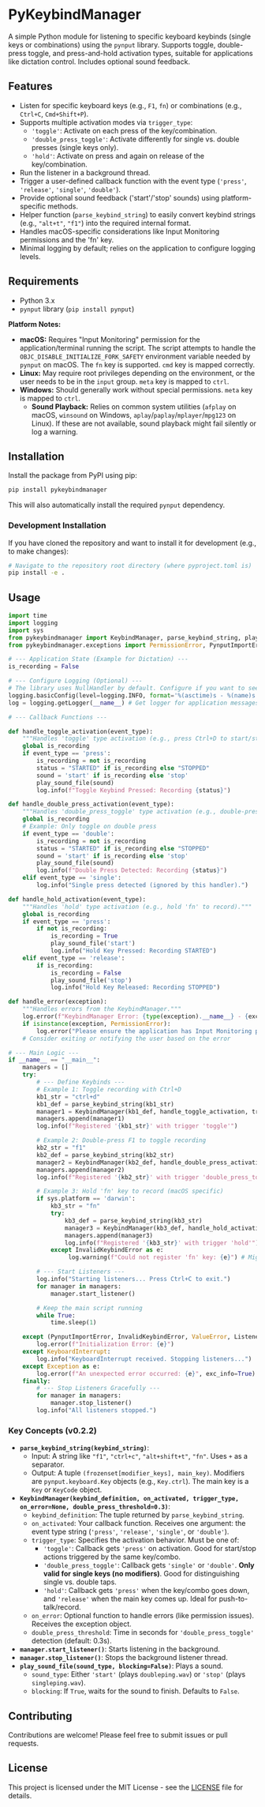 # PyKeybindManager

A simple Python module for listening to specific keyboard keybinds (single keys or combinations) using the `pynput` library. Supports toggle, double-press toggle, and press-and-hold activation types, suitable for applications like dictation control. Includes optional sound feedback.

## Features

-   Listen for specific keyboard keys (e.g., `F1`, `fn`) or combinations (e.g., `Ctrl+C`, `Cmd+Shift+P`).
-   Supports multiple activation modes via `trigger_type`:
    -   `'toggle'`: Activate on each press of the key/combination.
    -   `'double_press_toggle'`: Activate differently for single vs. double presses (single keys only).
    -   `'hold'`: Activate on press and again on release of the key/combination.
-   Run the listener in a background thread.
-   Trigger a user-defined callback function with the event type (`'press'`, `'release'`, `'single'`, `'double'`).
-   Provide optional sound feedback ('start'/'stop' sounds) using platform-specific methods.
-   Helper function (`parse_keybind_string`) to easily convert keybind strings (e.g., `"alt+t"`, `"f1"`) into the required internal format.
-   Handles macOS-specific considerations like Input Monitoring permissions and the 'fn' key.
-   Minimal logging by default; relies on the application to configure logging levels.

## Requirements

-   Python 3.x
-   `pynput` library (`pip install pynput`)

**Platform Notes:**

-   **macOS:** Requires "Input Monitoring" permission for the application/terminal running the script. The script attempts to handle the `OBJC_DISABLE_INITIALIZE_FORK_SAFETY` environment variable needed by `pynput` on macOS. The `fn` key is supported. `cmd` key is mapped correctly.
-   **Linux:** May require root privileges depending on the environment, or the user needs to be in the `input` group. `meta` key is mapped to `ctrl`.
-   **Windows:** Should generally work without special permissions. `meta` key is mapped to `ctrl`.
    -   **Sound Playback:** Relies on common system utilities (`afplay` on macOS, `winsound` on Windows, `aplay`/`paplay`/`mplayer`/`mpg123` on Linux). If these are not available, sound playback might fail silently or log a warning.

## Installation

Install the package from PyPI using pip:

```bash
pip install pykeybindmanager
```

This will also automatically install the required `pynput` dependency.

### Development Installation

If you have cloned the repository and want to install it for development (e.g., to make changes):

```bash
# Navigate to the repository root directory (where pyproject.toml is)
pip install -e .
```


## Usage

```python
import time
import logging
import sys
from pykeybindmanager import KeybindManager, parse_keybind_string, play_sound_file
from pykeybindmanager.exceptions import PermissionError, PynputImportError, InvalidKeybindError, ListenerError

# --- Application State (Example for Dictation) ---
is_recording = False

# --- Configure Logging (Optional) ---
# The library uses NullHandler by default. Configure if you want to see logs.
logging.basicConfig(level=logging.INFO, format='%(asctime)s - %(name)s - %(levelname)s - %(message)s')
log = logging.getLogger(__name__) # Get logger for application messages

# --- Callback Functions ---

def handle_toggle_activation(event_type):
    """Handles 'toggle' type activation (e.g., press Ctrl+D to start/stop)."""
    global is_recording
    if event_type == 'press':
        is_recording = not is_recording
        status = "STARTED" if is_recording else "STOPPED"
        sound = 'start' if is_recording else 'stop'
        play_sound_file(sound)
        log.info(f"Toggle Keybind Pressed: Recording {status}")

def handle_double_press_activation(event_type):
    """Handles 'double_press_toggle' type activation (e.g., double-press F1 to start/stop)."""
    global is_recording
    # Example: Only toggle on double press
    if event_type == 'double':
        is_recording = not is_recording
        status = "STARTED" if is_recording else "STOPPED"
        sound = 'start' if is_recording else 'stop'
        play_sound_file(sound)
        log.info(f"Double Press Detected: Recording {status}")
    elif event_type == 'single':
        log.info("Single press detected (ignored by this handler).")

def handle_hold_activation(event_type):
    """Handles 'hold' type activation (e.g., hold 'fn' to record)."""
    global is_recording
    if event_type == 'press':
        if not is_recording:
            is_recording = True
            play_sound_file('start')
            log.info("Hold Key Pressed: Recording STARTED")
    elif event_type == 'release':
        if is_recording:
            is_recording = False
            play_sound_file('stop')
            log.info("Hold Key Released: Recording STOPPED")

def handle_error(exception):
    """Handles errors from the KeybindManager."""
    log.error(f"KeybindManager Error: {type(exception).__name__} - {exception}")
    if isinstance(exception, PermissionError):
        log.error("Please ensure the application has Input Monitoring permissions (macOS) or necessary privileges.")
    # Consider exiting or notifying the user based on the error

# --- Main Logic ---
if __name__ == "__main__":
    managers = []
    try:
        # --- Define Keybinds ---
        # Example 1: Toggle recording with Ctrl+D
        kb1_str = "ctrl+d"
        kb1_def = parse_keybind_string(kb1_str)
        manager1 = KeybindManager(kb1_def, handle_toggle_activation, trigger_type='toggle', on_error=handle_error)
        managers.append(manager1)
        log.info(f"Registered '{kb1_str}' with trigger 'toggle'")

        # Example 2: Double-press F1 to toggle recording
        kb2_str = "f1"
        kb2_def = parse_keybind_string(kb2_str)
        manager2 = KeybindManager(kb2_def, handle_double_press_activation, trigger_type='double_press_toggle', on_error=handle_error)
        managers.append(manager2)
        log.info(f"Registered '{kb2_str}' with trigger 'double_press_toggle'")

        # Example 3: Hold 'fn' key to record (macOS specific)
        if sys.platform == 'darwin':
            kb3_str = "fn"
            try:
                kb3_def = parse_keybind_string(kb3_str)
                manager3 = KeybindManager(kb3_def, handle_hold_activation, trigger_type='hold', on_error=handle_error)
                managers.append(manager3)
                log.info(f"Registered '{kb3_str}' with trigger 'hold'")
            except InvalidKeybindError as e:
                 log.warning(f"Could not register 'fn' key: {e}") # Might fail if pynput doesn't map vk 179

        # --- Start Listeners ---
        log.info("Starting listeners... Press Ctrl+C to exit.")
        for manager in managers:
            manager.start_listener()

        # Keep the main script running
        while True:
            time.sleep(1)

    except (PynputImportError, InvalidKeybindError, ValueError, ListenerError) as e:
        log.error(f"Initialization Error: {e}")
    except KeyboardInterrupt:
        log.info("KeyboardInterrupt received. Stopping listeners...")
    except Exception as e:
        log.error(f"An unexpected error occurred: {e}", exc_info=True)
    finally:
        # --- Stop Listeners Gracefully ---
        for manager in managers:
            manager.stop_listener()
        log.info("All listeners stopped.")

```

### Key Concepts (v0.2.2)

-   **`parse_keybind_string(keybind_string)`**:
    -   Input: A string like `"f1"`, `"ctrl+c"`, `"alt+shift+t"`, `"fn"`. Uses `+` as a separator.
    -   Output: A tuple `(frozenset[modifier_keys], main_key)`. Modifiers are `pynput.keyboard.Key` objects (e.g., `Key.ctrl`). The main key is a `Key` or `KeyCode` object.
-   **`KeybindManager(keybind_definition, on_activated, trigger_type, on_error=None, double_press_threshold=0.3)`**:
    -   `keybind_definition`: The tuple returned by `parse_keybind_string`.
    -   `on_activated`: Your callback function. Receives one argument: the event type string (`'press'`, `'release'`, `'single'`, or `'double'`).
    -   `trigger_type`: Specifies the activation behavior. Must be one of:
        -   `'toggle'`: Callback gets `'press'` on activation. Good for start/stop actions triggered by the same key/combo.
        -   `'double_press_toggle'`: Callback gets `'single'` or `'double'`. **Only valid for single keys (no modifiers)**. Good for distinguishing single vs. double taps.
        -   `'hold'`: Callback gets `'press'` when the key/combo goes down, and `'release'` when the main key comes up. Ideal for push-to-talk/record.
    -   `on_error`: Optional function to handle errors (like permission issues). Receives the exception object.
    -   `double_press_threshold`: Time in seconds for `'double_press_toggle'` detection (default: 0.3s).
-   **`manager.start_listener()`**: Starts listening in the background.
-   **`manager.stop_listener()`**: Stops the background listener thread.
-   **`play_sound_file(sound_type, blocking=False)`**: Plays a sound.
    -   `sound_type`: Either `'start'` (plays `doubleping.wav`) or `'stop'` (plays `singleping.wav`).
    -   `blocking`: If `True`, waits for the sound to finish. Defaults to `False`.

## Contributing

Contributions are welcome! Please feel free to submit issues or pull requests.

## License

This project is licensed under the MIT License - see the [LICENSE](LICENSE) file for details.
